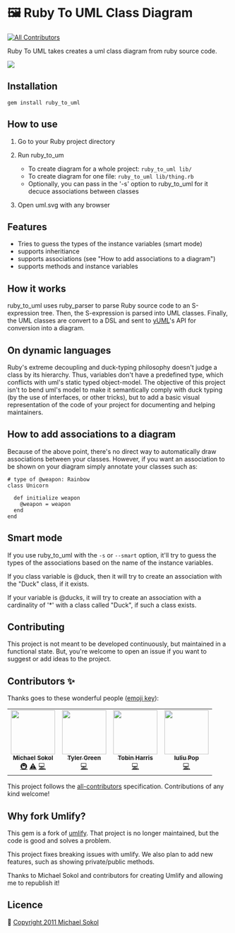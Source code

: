 # 🖼️ Ruby To UML Class Diagram
<!-- ALL-CONTRIBUTORS-BADGE:START - Do not remove or modify this section -->
[![All Contributors](https://img.shields.io/badge/all_contributors-4-orange.svg?style=flat-square)](#contributors-)
<!-- ALL-CONTRIBUTORS-BADGE:END -->

Ruby To UML takes creates a uml class diagram from ruby source code.

![][uml_diagram_demo]

## Installation

    gem install ruby_to_uml

## How to use

1. Go to your Ruby project directory

2. Run ruby_to_um
    * To create diagram for a whole project: `ruby_to_uml lib/`
    * To create diagram for one file: `ruby_to_uml lib/thing.rb`
    * Optionally, you can pass in the '-s' option to ruby_to_uml for it decuce associations between classes

3. Open uml.svg with any browser

## Features

* Tries to guess the types of the instance variables (smart mode)
* supports inheritiance
* supports associations (see "How to add associations to a diagram")
* supports methods and instance variables

## How it works

ruby_to_uml uses ruby_parser to parse Ruby source code to an S-expression tree. Then, the S-expression is parsed into UML classes. Finally, the UML classes are convert to a DSL and sent to [yUML](http://yuml.me/)'s API for conversion into a diagram.

## On dynamic languages

Ruby's extreme decoupling and duck-typing philosophy doesn't judge a class by its hierarchy.
Thus, variables don't have a predefined type, which conflicts with uml's static typed object-model.
The objective of this project isn't to bend uml's model to make it semantically comply with
duck typing (by the use of interfaces, or other tricks), but to add a basic visual representation
of the code of your project for documenting and helping maintainers.

## How to add associations to a diagram

Because of the above point, there's no direct way to automatically draw associations between your
classes. However, if you want an association to be shown on your diagram simply annotate your classes such as:

    # type of @weapon: Rainbow
    class Unicorn

      def initialize weapon
        @weapon = weapon
      end
    end

## Smart mode

If you use ruby_to_uml with the `-s` or `--smart` option, it'll try to guess
the types of the associations based on the name of the instance
variables.

If you class variable is @duck, then it will try to create an
association with the "Duck" class, if it exists.

If your variable is @ducks, it will try to create an association with a
cardinality of '*' with a class called "Duck", if such a class exists.

## Contributing

This project is not meant to be developed continuously, but maintained in a functional state.
But, you're welcome to open an issue if you want to suggest or add ideas to the project.
## Contributors ✨

Thanks goes to these wonderful people ([emoji key](https://allcontributors.org/docs/en/emoji-key)):

<!-- ALL-CONTRIBUTORS-LIST:START - Do not remove or modify this section -->
<!-- prettier-ignore-start -->
<!-- markdownlint-disable -->
<table>
  <tr>
    <td align="center"><a href="https://github.com/mikaa123"><img src="https://avatars.githubusercontent.com/u/428280?v=4?s=100" width="100px;" alt=""/><br /><sub><b>Michael Sokol</b></sub></a><br /><a href="#infra-mikaa123" title="Infrastructure (Hosting, Build-Tools, etc)">🚇</a> <a href="https://github.com/iulspop/ruby_to_uml/commits?author=mikaa123" title="Tests">⚠️</a> <a href="https://github.com/iulspop/ruby_to_uml/commits?author=mikaa123" title="Code">💻</a></td>
    <td align="center"><a href="http://treewalker.wordpress.com"><img src="https://avatars.githubusercontent.com/u/38147?v=4?s=100" width="100px;" alt=""/><br /><sub><b>Tyler Green</b></sub></a><br /><a href="https://github.com/iulspop/ruby_to_uml/commits?author=tylergreen" title="Code">💻</a></td>
    <td align="center"><a href="http://tobinharris.com"><img src="https://avatars.githubusercontent.com/u/25578?v=4?s=100" width="100px;" alt=""/><br /><sub><b>Tobin Harris</b></sub></a><br /><a href="https://github.com/iulspop/ruby_to_uml/commits?author=tobinharris" title="Code">💻</a></td>
    <td align="center"><a href="https://github.com/iulspop"><img src="https://avatars.githubusercontent.com/u/53665722?v=4?s=100" width="100px;" alt=""/><br /><sub><b>Iuliu Pop</b></sub></a><br /><a href="https://github.com/iulspop/ruby_to_uml/commits?author=iulspop" title="Code">💻</a></td>
  </tr>
</table>

<!-- markdownlint-restore -->
<!-- prettier-ignore-end -->

<!-- ALL-CONTRIBUTORS-LIST:END -->

This project follows the [all-contributors](https://github.com/all-contributors/all-contributors) specification. Contributions of any kind welcome!

## Why fork Umlify?

This gem is a fork of [umlify](https://github.com/mikaa123/umlify).
That project is no longer maintained, but the code is good and solves a problem.

This project fixes breaking issues with umlify. We also plan to add new features, such as showing private/public methods.

Thanks to Michael Sokol and contributors for creating Umlify and allowing me to republish it!

## Licence

💁 [Copyright 2011 Michael Sokol][license]


<!-- Links -->

[license]: https://github.com/iulspop/ruby_to_uml/blob/master/LICENSE.md

<!-- Demo images -->

[uml_diagram_demo]: https://github.com/iulspop/ruby_to_uml/blob/master/docs/UML_diagram_demo.svg?raw=true
